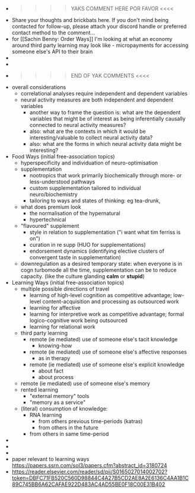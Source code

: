- >>>> YAKS COMMENT HERE POR FAVOR <<<<
- Share your thoughts and brickbats here. If you don't mind being contacted for follow-up, please attach your discord handle or preferred contact method to the comment...
- for [[Sachin Benny: Order Ways]] I'm looking at what an economy around third party learning may look like - micropayments for accessing someone else's API to their brain
- 
- 
- >>>> END OF YAK COMMENTS <<<<
- overall considerations
    - correlational analyses require independent and dependent variables
    - neural activity measures are both independent and dependent variables
        - another way to frame the question is: what are the dependent variables that might be of interest as being inferentially causally connected to neural activity measures?
        - also: what are the contexts in which it would be interesting/valuable to collect neural activity data?
        - also: what are the forms in which neural activity data might be interesting?
- Food Ways (initial free-association topics)
    - hyperspecificity and individuation of neuro-optimisation
    - supplementation
        - nootropics that work primarily biochemically through more- or less-understood pathways
        - custom supplementation tailored to individual neuro/biochemistry
        - tailoring to ways and states of thinking: eg tea-drunk,
    - what does premium look
        - the normalisation of the hypernatural
        - hypertechnical
    - "flavoured" supplement
        - style in relation to supplementation ("i want what tim ferriss is on")
        - curation in re supp (HUO for supplementations)
        - endorsement dynamics (identifying elective clusters of convergent taste in supplementation)
    - downregulation as a desired temporary state: when everyone is in cogn turbomode all the time, supplementation can be to reduce capacity. (like the culture glanding __calm__ or __stupid__)
- Learning Ways (initial free-association topics)
    - multiple possible directions of travel
        - learning of high-level cognition as competitive advantage; low-level content-acquisition and processing as outsourced work
        - learning for affective
        - learning for interpretive work as competitive advantage; formal logico-cognitive work being outsourced
        - learning for relational work
    - third party learning
        - remote (ie mediated) use of someone else's tacit knowledge
            - knowing-how
        - remote (ie mediated) use of someone else's affective responses
            - as in therapy
        - remote (ie mediated) use of someone else's explicit knowledge
            - about fact
            - about process
    - remote (ie mediated) use of someone else's memory
    - rented learning
        - "external memory" tools
        - "memory as a service"
    - (literal) consumption of knowledge:
        - RNA learning
            - from others previous time-periods (katras)
            - from others in the future
        - from others in same time-period
- 
- 
- 
- paper relevant to learning ways https://papers.ssrn.com/sol3/papers.cfm?abstract_id=3180724
- https://reader.elsevier.com/reader/sd/pii/S0165027014002702?token=DBFC71FB520C560D98844C4A27B5CD2AE8A2E6136C4AA1B1C89C745BB6A62CAFAE922D483AC4AD55BE0F18C00E31B402
